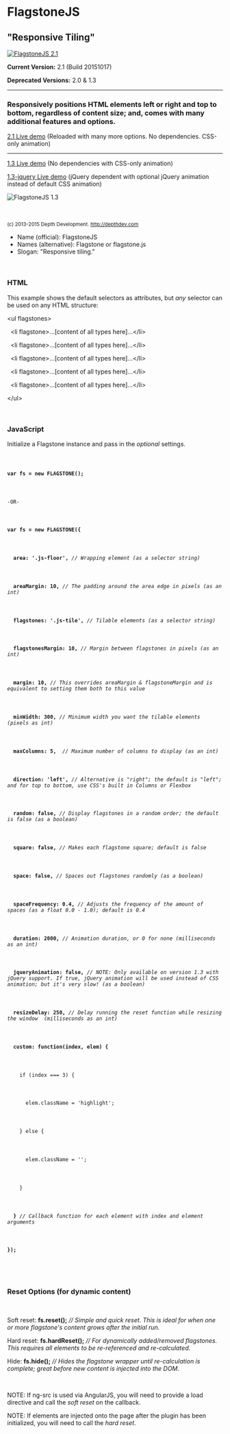 <h1>FlagstoneJS</h1>
<h2>"Responsive Tiling"</h2>
<a href="http://codepen.io/depthdev/pen/vNWpGM" target="_blank">
  <img src="http://cdn.depthdev.com/flagstonejs-2.1.jpg" alt="FlagstoneJS 2.1"/>
</a>
<br/>
<p><strong>Current Version:</strong> 2.1 (Build 20151017)</p>
<p><strong>Deprecated Versions:</strong> 2.0 &#38; 1.3</p>
<hr/>
<h3>Responsively positions HTML elements left or right and top to bottom, regardless of content size; and, comes with many additional features and options.</h3>
<p><a href="http://codepen.io/depthdev/pen/vNWpGM" target="_blank">2.1 Live demo</a> (Reloaded with many more options. No dependencies. CSS-only animation)</p>
<hr/>
<p><a href="http://codepen.io/depthdev/pen/QbVLgQ" target="_blank">1.3 Live demo</a> (No dependencies with CSS-only animation)</p>
<p><a href="http://codepen.io/depthdev/pen/gbOrvR" target="_blank">1.3-jquery Live demo</a> (jQuery dependent with optional jQuery animation instead of default CSS animation)</p>
<img src="http://cdn.depthdev.com/flagstonejs-1.3.jpg" alt="FlagstoneJS 1.3"/>
<br/>
<br/>
<br/>

<small>(c) 2013-2015 Depth Development. http://depthdev.com</small>

<ul>
  <li>Name (official): FlagstoneJS</li>
  <li>Names (alternative): Flagstone or flagstone.js</li>
  <li>Slogan: "Responsive tiling."</li>
</ul>
<br/>
<article>
  <h3>HTML</h3>
  <p>This example shows the default selectors as attributes, but <em>any</em> selector can be used on any HTML structure:</p>
  <p>&lt;ul flagstones&gt;</p>
    <p>&#160;&#160;&lt;li flagstone&gt;...[content of all types here]...&lt;/li&gt;</p>
    <p>&#160;&#160;&lt;li flagstone&gt;...[content of all types here]...&lt;/li&gt;</p>
    <p>&#160;&#160;&lt;li flagstone&gt;...[content of all types here]...&lt;/li&gt;</p>
    <p>&#160;&#160;&lt;li flagstone&gt;...[content of all types here]...&lt;/li&gt;</p>
    <p>&#160;&#160;&lt;li flagstone&gt;...[content of all types here]...&lt;/li&gt;</p>
  <p>&lt;/ul&gt;</p>
</article>
<br/>
<article>
  <h3>JavaScript</h3>
  <p>Initialize a Flagstone instance and pass in the <em>optional</em> settings.</p>
  <code>
   <p><strong>var fs = new FLAGSTONE();</strong></p>
   <p>-OR-</p>
    <p><strong>var fs = new FLAGSTONE({</strong></p>
      <p><strong>&#160;&#160;area: '.js-floor',</strong> <em>// Wrapping element (as a selector string)</em></p>
      <p><strong>&#160;&#160;areaMargin: 10,</strong> <em>// The padding around the area edge in pixels (as an int)</em></p>
      <p><strong>&#160;&#160;flagstones: '.js-tile',</strong> <em>// Tilable elements (as a selector string)</em></p>
      <p><strong>&#160;&#160;flagstonesMargin: 10,</strong> <em>// Margin between flagstones in pixels (as an int)</em></p>
      <p><strong>&#160;&#160;margin: 10,</strong> <em>// This overrides areaMargin & flagstoneMargin and is equivalent to setting them both to this value</em></p>
      <p><strong>&#160;&#160;minWidth: 300,</strong> <em>// Minimum width you want the tilable elements (pixels as int)</em></p>
      <p><strong>&#160;&#160;maxColumns: 5,</strong> <em> // Maximum number of columns to display (as an int)</em></p>
      <p><strong>&#160;&#160;direction: 'left',</strong> <em>// Alternative is "right"; the default is "left"; and for top to bottom, use CSS's built in Columns or Flexbox</em></p>
      <p><strong>&#160;&#160;random: false,</strong> <em>// Display flagstones in a random order; the default is false (as a boolean)</em></p>
      <p><strong>&#160;&#160;square: false,</strong> <em>// Makes each flagstone square; default is false</em></p>
      <p><strong>&#160;&#160;space: false,</strong> <em>// Spaces out flagstones randomly (as a boolean)</em></p>
      <p><strong>&#160;&#160;spaceFrequency: 0.4,</strong> <em>// Adjusts the frequency of the amount of spaces (as a float 0.0 - 1.0); default is 0.4</em></p>
      <p><strong>&#160;&#160;duration: 2000,</strong> <em>// Animation duration, or 0 for none (milliseconds as an int)</em></p>
      <p><strong>&#160;&#160;jqueryAnimation: false,</strong> <em>// NOTE: Only available on version 1.3 with jQuery support. If true, jQuery animation will be used instead of CSS animation; but it's very slow! (as a boolean)</em></p>
      <p><strong>&#160;&#160;resizeDelay: 250,</strong> <em>// Delay running the reset function while resizing the window  (milliseconds as an int)</em></p>
      <p><strong>&#160;&#160;custom: function(index, elem) {</strong></p>
      <p>&#160;&#160;&#160;&#160;if (index === 3) {</p>
      <p>&#160;&#160;&#160;&#160;&#160;&#160;elem.className = 'highlight';</p>
      <p>&#160;&#160;&#160;&#160;} else {</p>
      <p>&#160;&#160;&#160;&#160;&#160;&#160;elem.className = '';</p>
      <p>&#160;&#160;&#160;&#160;}</p>
      <p>&#160;&#160;<strong>}</strong> <em>// Callback function for each element with index and element arguments</em></p>
    <p><strong>});</strong></p>
  </code>
</article>
<br/>
<article>
  <h3>Reset Options (for dynamic content)</h3>
  <br/>
  <p>Soft reset: <strong>fs.reset();</strong> <em>// Simple and quick reset. This is ideal for when one or more flagstone's content grows after the initial run.</em></p>
  <p>Hard reset: <strong>fs.hardReset();</strong> <em>// For dynamically added/removed flagstones. This requires all elements to be re-referenced and re-calculated.</em></p>
  <p>Hide: <strong>fs.hide();</strong> <em>// Hides the flagstone wrapper until re-calculation is complete; great before new content is injected into the DOM.</em></p>
  <br/>
  <p>NOTE: If ng-src is used via AngularJS, you will need to provide a load directive and call the <em>soft reset</em> on the callback.</p>
  <p>NOTE: If elements are injected onto the page after the plugin has been initialized, you will need to call the <em>hard reset</em>.</p>
</article>
